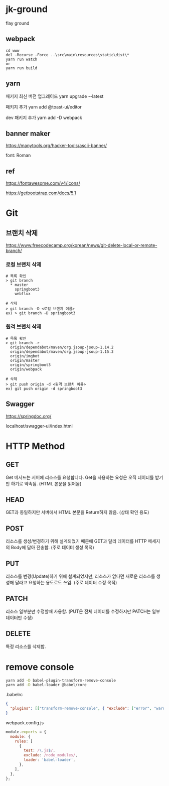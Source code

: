 # jk-ground

flay ground

## webpack

```
cd www
del -Recurse -Force ..\src\main\resources\static\dist\*
yarn run watch
or
yarn run build
```

## yarn

패키지 최신 버전 업그레이드
yarn upgrade --latest

패키지 추가
yarn add @toast-ui/editor

dev 패키지 추가
yarn add -D webpack

## banner maker

https://manytools.org/hacker-tools/ascii-banner/

font: Roman

## ref

https://fontawesome.com/v4/icons/

https://getbootstrap.com/docs/5.1

# Git

## 브랜치 삭제

https://www.freecodecamp.org/korean/news/git-delete-local-or-remote-branch/

### 로컬 브랜치 삭제

    # 목록 확인
    > git branch
      * master
        springboot3
        webflux

    # 삭제
    > git branch -D <로컬 브랜치 이름>
    ex) > git branch -D springboot3

### 원격 브랜치 삭제

    # 목록 확인
    > git branch -r
      origin/dependabot/maven/org.jsoup-jsoup-1.14.2
      origin/dependabot/maven/org.jsoup-jsoup-1.15.3
      origin/imgbot
      origin/master
      origin/springboot3
      origin/webpack

    # 삭제
    > git push origin -d <원격 브랜치 이름>
    ex) git push origin -d springboot3

## Swagger

https://springdoc.org/

localhost/swagger-ui/index.html

# HTTP Method

## GET

Get 메서드는 서버에 리소스를 요청합니다. Get을 사용하는 요청은 오직 데이터를 받기만 하기로 약속됨. (HTML 본문을 읽어옴)

## HEAD

GET과 동일하지만 서버에서 HTML 본문을 Return하지 않음. (상태 확인 용도)

## POST

리소스를 생성/변경하기 위해 설계되었기 때문에 GET과 달리 데이터를 HTTP 메세지의 Body에 담아 전송함. (주로 데이터 생성 목적)

## PUT

리소스를 변경(Update)하기 위해 설계되었지만, 리소스가 없다면 새로운 리소스를 생성해 달라고 요청하는 용도로도 쓰임. (주로 데이터 수정 목적)

## PATCH

리소스 일부분만 수정할때 사용함. (PUT은 전체 데이터를 수정하지만 PATCH는 일부 데이터만 수정)

## DELETE

특정 리소스를 삭제함.

# remove console

```sh
yarn add -D babel-plugin-transform-remove-console
yarn add -D babel-loader @babel/core
```

.babelrc

```json
{
  "plugins": [["transform-remove-console", { "exclude": ["error", "warn", "info"] }]]
}
```

webpack.config.js

```js
module.exports = {
  module: {
    rules: [
      {
        test: /\.js$/,
        exclude: /node_modules/,
        loader: 'babel-loader',
      },
    ],
  },
};
```
